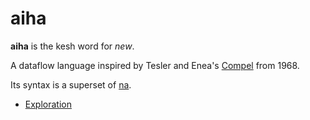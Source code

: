 # aiha

**aiha** is the kesh word for _new_.

A dataflow language inspired by Tesler and Enea's [Compel](https://www.reddit.com/r/ProgrammingLanguages/comments/l1m4wr/a_language_design_for_concurrent_processes/) from 1968.

Its syntax is a superset of [na](https://github.com/kesh-lang/na).

- [Exploration](https://github.com/kesh-lang/aiha/wiki/Exploration)
